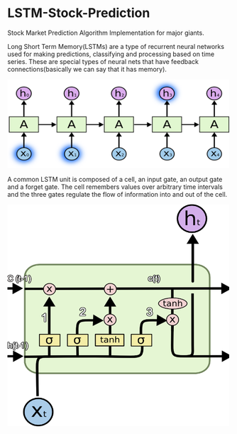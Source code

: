 # LSTM-Stock-Prediction
Stock Market Prediction Algorithm Implementation for major giants.

Long Short Term Memory(LSTMs) are a type of recurrent neural networks used for making predictions, classifying and processing based on time series. These are special types of neural nets that have feedback connections(basically we can say that it has memory).

<img src="pics/RNN.png" width="500" height='200'>

A common LSTM unit is composed of a cell, an input gate, an output gate and a forget gate. The cell remembers values over arbitrary time intervals and the three gates regulate the flow of information into and out of the cell.

<img src="pics/LSTM.png" width="500" height="500">
